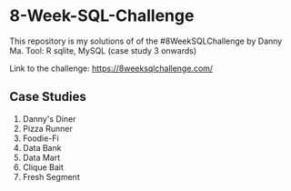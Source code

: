 # 8-Week-SQL-Challenge
This repository is my solutions of of the #8WeekSQLChallenge by Danny Ma.
Tool: R sqlite, MySQL (case study 3 onwards)

Link to the challenge: 
https://8weeksqlchallenge.com/

## Case Studies
1. Danny's Diner
2. Pizza Runner
3. Foodie-Fi
4. Data Bank
5. Data Mart
6. Clique Bait
7. Fresh Segment
